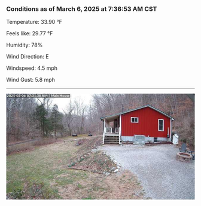 ### Conditions as of March 6, 2025 at 7:36:53 AM CST 

Temperature: 33.90 &deg;F

Feels like: 29.77 &deg;F

Humidity: 78%

Wind Direction: E

Windspeed: 4.5 mph

Wind Gust: 5.8 mph

---

<img src="./images/latest.jpeg"/>

